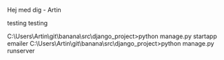Hej med dig - Artin

testing testing 

C:\Users\Artin\git\banana\src\django_project>python manage.py startapp emailer
C:\Users\Artin\git\banana\src\django_project>python manage.py runserver